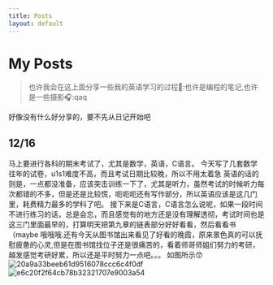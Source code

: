 ```yaml
---
title: Posts
layout: default
---
```

# My Posts
> 也许我会在这上面分享一些我的英语学习的过程🔄:也许是编程的笔记,也许是一些摄影🎧:qaq

好像没有什么好分享的，要不先从日记开始吧
## 12/16
  马上要进行各科的期末考试了，尤其是数学，英语，C语言。
  今天写了几套数学往年的试卷，u1s1难度不高，而且考试日期比较晚，所以不用太着急
  英语的话的则是，一点都没准备，应该突击训练一下了，尤其是听力，虽然考试的时候听力每次都错的不多，但是还是比较慌，呃呃呃还有写作部分，所以英语应该是这几门里，耗费精力最多的学科了吧。
  接下来是C语言，C语言怎么说呢，如果一段时间不进行练习的话，总是会忘，而且感觉有的地方还是没有理解透彻，考试时间也是这三门里面最早的，打算明天把第九章的链表部分好好看看，然后看看书（maybe
  哦哦哦.还有今天从图书馆出来看见了好看的晚霞，原来景色真的可以抚慰疲惫的心灵,但是在图书馆找位子还是很痛苦的，看着师哥师姐们努力的考研，越发感觉考研好累，所以还是平时努力一点吧。。。
  如图所示😙
![20a9a33beeb61d9516078ccc6c4f0df](https://github.com/user-attachments/assets/e948ff90-f304-450d-bf82-60287b455795)
![e6c20f2f64cb78b32321707e9003a54](https://github.com/user-attachments/assets/a54465ff-73db-4fc7-9f3c-14624a4f436f)
